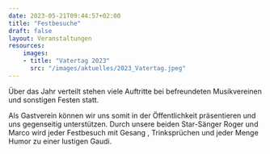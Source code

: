 ```yaml
---
date: 2023-05-21T09:44:57+02:00
title: "Festbesuche"
draft: false
layout: Veranstaltungen
resources:
    images:
    - title: "Vatertag 2023"
      src: "/images/aktuelles/2023_Vatertag.jpeg"
---
```



Über das Jahr verteilt stehen viele Auftritte bei befreundeten Musikvereinen und sonstigen Festen statt.  


Als Gastverein können wir uns somit in der Öffentlichkeit präsentieren und uns gegenseitig unterstützen. 
Durch unsere beiden Star-Sänger Roger und Marco wird jeder Festbesuch mit Gesang , Trinksprüchen und jeder Menge Humor zu einer lustigen Gaudi.
